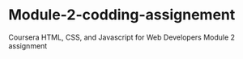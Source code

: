 # Module-2-codding-assignement
Coursera HTML, CSS, and Javascript for Web Developers Module 2 assignment

